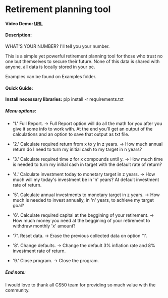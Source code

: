 # Retirement planning tool

#### Video Demo:  [URL](https://youtu.be/KnNYFvI6BSw)

#### Description:
WHAT'S YOUR NUMBER? I'll tell you your number.

This is a simple yet powerful retirement planning tool for those who trust no one but themselves to secure their future.
None of this data is shared with anyone, all data is locally stored in your pc.

Examples can be found on Examples folder.

#### Quick Guide:

**Install necessary libraries:**
pip install -r requirements.txt


##### Menu options:
 - '1.' Full Report. -> Full Report option will do all the math for you after you give it some info to work with. At the end you'll get an output of the calculations and an option to save that output as txt file.

 - '2.' Calculate required return from x to y in z years. -> How much annual return do I need to turn my initial cash to my target in n years?

 - '3.' Calculate required time z for x compounds until y. -> How much time is needed to turn my initial cash in target with the default rate of return?

 - '4.' Calculate investment today to monetary target in z years. -> How much will my today's investment be in 'n' years? At default investment rate of return.

 - '5'. Calculate annual investments to monetary target in z years. -> How much is needed to invest annually, in 'n' years, to achieve my target goal?

 - '6'. Calculate required capital at the beggining of your retirement. -> How much money you need at the beggining of your retirement to withdraw monthly 'x' amount?

 - '7'. Reset data. -> Erase the previous collected data on option '1'.

 - '8'. Change defaults. -> Change the default 3% inflation rate and 8% investment rate of return.

 - '9.' Close program. -> Close the program.



##### End note:
I would love to thank all CS50 team for providing so much value with the community.
